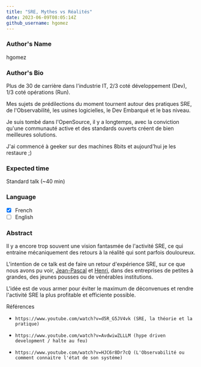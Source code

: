 ```yaml
---
title: "SRE, Mythes vs Réalités"
date: 2023-06-09T08:05:14Z
github_username: hgomez
---
```

### Author's Name

hgomez

### Author's Bio

Plus de 30 de carrière dans l'industrie IT, 2/3 coté développement (Dev), 1/3 coté opérations (Run).

Mes sujets de prédilections du moment tournent autour des pratiques SRE, de l'Observabilité, les usines logicielles, le Dev Embarqué et le bas niveau.

Je suis tombé dans l'OpenSource, il y a longtemps, avec la conviction qu'une communauté active et des standards ouverts créent de bien meilleures solutions. 

J'ai commencé à geeker sur des machines 8bits et aujourd'hui je les restaure ;)


### Expected time

Standard talk (~40 min)

### Language

- [X] French
- [ ] English

### Abstract

Il y a encore trop souvent une vision fantasmée de l'activité SRE, ce qui entraine mécaniquement des retours à la réalité qui sont parfois douloureux.

L'intention de ce talk est de faire un retour d'expérience SRE, sur ce que nous avons pu voir, [Jean-Pascal](https://twitter.com/jpthiery) et [Henri](https://twitter.com/hgomez), dans des entreprises de petites à grandes, des jeunes pousses ou de vénérables institutions.

L'idée est de vous armer pour éviter le maximum de déconvenues et rendre l'activité SRE la plus profitable et efficiente possible.

Références

-     https://www.youtube.com/watch?v=d5R_G5JV4vk (SRE, la théorie et la pratique)
-     https://www.youtube.com/watch?v=AvdwiwZLLLM (hype driven development / halte au feu)
-     https://www.youtube.com/watch?v=HJC6r8Dr7cQ (L'Observabilité ou comment connaitre l'état de son systéme)


